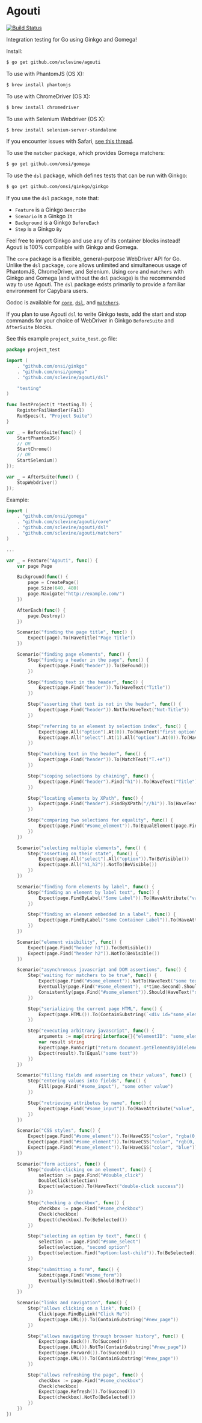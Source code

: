Agouti
======

[![Build Status](https://api.travis-ci.org/sclevine/agouti.png?branch=master)](http://travis-ci.org/sclevine/agouti)

Integration testing for Go using Ginkgo and Gomega!

Install:
```bash
$ go get github.com/sclevine/agouti
```
To use with PhantomJS (OS X):
```bash
$ brew install phantomjs
```
To use with ChromeDriver (OS X):
```bash
$ brew install chromedriver
```
To use with Selenium Webdriver (OS X):
```bash
$ brew install selenium-server-standalone
```
If you encounter issues with Safari, [see this thread](https://code.google.com/p/selenium/issues/detail?can=2&q=7933&colspec=ID%20Stars%20Type%20Status%20Priority%20Milestone%20Owner%20Summary&id=7933).

To use the `matcher` package, which provides Gomega matchers:
```bash
$ go get github.com/onsi/gomega
```
To use the `dsl` package, which defines tests that can be run with Ginkgo:
```bash
$ go get github.com/onsi/ginkgo/ginkgo
```

If you use the `dsl` package, note that:
 * `Feature` is a Ginkgo `Describe`
 * `Scenario` is a Ginkgo `It`
 * `Background` is a Ginkgo `BeforeEach`
 * `Step` is a Ginkgo `By`

Feel free to import Ginkgo and use any of its container blocks instead! Agouti is 100% compatible with Ginkgo and Gomega.

The `core` package is a flexible, general-purpose WebDriver API for Go. Unlike the `dsl` package, `core` allows unlimited and simultaneous usage of PhantomJS, ChromeDriver, and Selenium. Using `core` and `matchers` with Ginkgo and Gomega (and without the `dsl` package) is the recommended way to use Agouti. The `dsl` package exists primarily to provide a familiar environment for Capybara users.

Godoc is available for
[`core`](https://godoc.org/github.com/sclevine/agouti/core),
[`dsl`](https://godoc.org/github.com/sclevine/agouti/dsl), and [`matchers`](https://godoc.org/github.com/sclevine/agouti/matchers).

If you plan to use Agouti `dsl` to write Ginkgo tests, add the start and stop commands for your choice of WebDriver in Ginkgo `BeforeSuite` and `AfterSuite` blocks.

See this example `project_suite_test.go` file:
```Go
package project_test

import (
	. "github.com/onsi/ginkgo"
	. "github.com/onsi/gomega"
	. "github.com/sclevine/agouti/dsl"

	"testing"
)

func TestProject(t *testing.T) {
	RegisterFailHandler(Fail)
	RunSpecs(t, "Project Suite")
}

var _ = BeforeSuite(func() {
	StartPhantomJS()
	// OR
	StartChrome()
	// OR
	StartSelenium()
});

var _ = AfterSuite(func() {
	StopWebdriver()
});
```

Example:

```Go
import (
	. "github.com/onsi/gomega"
	. "github.com/sclevine/agouti/core"
	. "github.com/sclevine/agouti/dsl"
	. "github.com/sclevine/agouti/matchers"
)

...

var _ = Feature("Agouti", func() {
	var page Page

	Background(func() {
		page = CreatePage()
		page.Size(640, 480)
		page.Navigate("http://example.com/")
	})

	AfterEach(func() {
		page.Destroy()
	})

	Scenario("finding the page title", func() {
		Expect(page).To(HaveTitle("Page Title"))
	})

	Scenario("finding page elements", func() {
		Step("finding a header in the page", func() {
			Expect(page.Find("header")).To(BeFound())
		})

		Step("finding text in the header", func() {
			Expect(page.Find("header")).To(HaveText("Title"))
		})

		Step("asserting that text is not in the header", func() {
			Expect(page.Find("header")).NotTo(HaveText("Not-Title"))
		})

		Step("referring to an element by selection index", func() {
			Expect(page.All("option").At(0)).To(HaveText("first option"))
			Expect(page.All("select").At(1).All("option").At(0)).To(HaveText("third option"))
		})

		Step("matching text in the header", func() {
			Expect(page.Find("header")).To(MatchText("T.+e"))
		})

		Step("scoping selections by chaining", func() {
			Expect(page.Find("header").Find("h1")).To(HaveText("Title"))
		})

		Step("locating elements by XPath", func() {
			Expect(page.Find("header").FindByXPath("//h1")).To(HaveText("Title"))
		})

		Step("comparing two selections for equality", func() {
			Expect(page.Find("#some_element")).To(EqualElement(page.FindByXPath("//div[@class='some-element']")))
		})
	})

	Scenario("selecting multiple elements", func() {
		Step("asserting on their state", func() {
			Expect(page.All("select").All("option")).To(BeVisible())
			Expect(page.All("h1,h2")).NotTo(BeVisible())
		})
	})

	Scenario("finding form elements by label", func() {
		Step("finding an element by label text", func() {
			Expect(page.FindByLabel("Some Label")).To(HaveAttribute("value", "some labeled value"))
		})

		Step("finding an element embedded in a label", func() {
			Expect(page.FindByLabel("Some Container Label")).To(HaveAttribute("value", "some embedded value"))
		})
	})

	Scenario("element visibility", func() {
		Expect(page.Find("header h1")).To(BeVisible())
		Expect(page.Find("header h2")).NotTo(BeVisible())
	})

	Scenario("asynchronous javascript and DOM assertions", func() {
		Step("waiting for matchers to be true", func() {
			Expect(page.Find("#some_element")).NotTo(HaveText("some text"))
			Eventually(page.Find("#some_element"), 4*time.Second).Should(HaveText("some text"))
			Consistently(page.Find("#some_element")).Should(HaveText("some text"))
		})

		Step("serializing the current page HTML", func() {
			Expect(page.HTML()).To(ContainSubstring(`<div id="some_element" class="some-element" style="color: blue;">some text</div>`))
		})

		Step("executing arbitrary javascript", func() {
			arguments := map[string]interface{}{"elementID": "some_element"}
			var result string
			Expect(page.RunScript("return document.getElementById(elementID).innerHTML;", arguments, &result)).To(Succeed())
			Expect(result).To(Equal("some text"))
		})
	})

	Scenario("filling fields and asserting on their values", func() {
		Step("entering values into fields", func() {
			Fill(page.Find("#some_input"), "some other value")
		})

		Step("retrieving attributes by name", func() {
			Expect(page.Find("#some_input")).To(HaveAttribute("value", "some other value"))
		})
	})

	Scenario("CSS styles", func() {
		Expect(page.Find("#some_element")).To(HaveCSS("color", "rgba(0, 0, 255, 1)"))
		Expect(page.Find("#some_element")).To(HaveCSS("color", "rgb(0, 0, 255)"))
		Expect(page.Find("#some_element")).To(HaveCSS("color", "blue"))
	})

	Scenario("form actions", func() {
		Step("double-clicking on an element", func() {
			selection := page.Find("#double_click")
			DoubleClick(selection)
			Expect(selection).To(HaveText("double-click success"))
		})

		Step("checking a checkbox", func() {
			checkbox := page.Find("#some_checkbox")
			Check(checkbox)
			Expect(checkbox).To(BeSelected())
		})

		Step("selecting an option by text", func() {
			selection := page.Find("#some_select")
			Select(selection, "second option")
			Expect(selection.Find("option:last-child")).To(BeSelected())
		})

		Step("submitting a form", func() {
			Submit(page.Find("#some_form"))
			Eventually(Submitted).Should(BeTrue())
		})
	})

	Scenario("links and navigation", func() {
		Step("allows clicking on a link", func() {
			Click(page.FindByLink("Click Me"))
			Expect(page.URL()).To(ContainSubstring("#new_page"))
		})

		Step("allows navigating through browser history", func() {
			Expect(page.Back()).To(Succeed())
			Expect(page.URL()).NotTo(ContainSubstring("#new_page"))
			Expect(page.Forward()).To(Succeed())
			Expect(page.URL()).To(ContainSubstring("#new_page"))
		})

		Step("allows refreshing the page", func() {
			checkbox := page.Find("#some_checkbox")
			Check(checkbox)
			Expect(page.Refresh()).To(Succeed())
			Expect(checkbox).NotTo(BeSelected())
		})
	})
})
```
